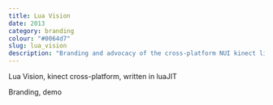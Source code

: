 ```yaml
---
title: Lua Vision
date: 2013
category: branding
colour: "#0064d7"
slug: lua_vision
description: "Branding and advocacy of the cross-platform NUI kinect library <a href=\"http://luavision.github.io/lua-vision/\" title=\"Vision on GitHub\">Lua Vision</a>."
---
```


Lua Vision, kinect cross-platform, written in luaJIT

Branding, demo